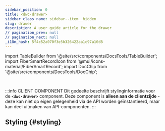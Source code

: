 ```yaml
---
sidebar_position: 0
title: <dwc-drawer>
sidebar_class_name: sidebar--item__hidden
slug: drawer
description: A user guide article for the drawer
// pagination_prev: null
// pagination_next: null
_i18n_hash: 5f4c52a070f3e5b326422aa1c97a10d8
---
```

import TableBuilder from '@site/src/components/DocsTools/TableBuilder';
import FiberSmartRecordIcon from '@mui/icons-material/FiberSmartRecord';
import DocChip from '@site/src/components/DocsTools/DocChip';

<DocChip chip='shadow' />

<br />

:::info CLIENT COMPONENT
Dit gedeelte beschrijft stylinginformatie voor de **`<dwc-drawer>`** component. Deze component is **alleen aan de clientzijde** - deze kan niet op eigen gelegenheid via de API worden geïnstantieerd, maar kan deel uitmaken van API-componenten.
:::

## Styling {#styling}

<TableBuilder name="dwc-drawer" clientComponent />
